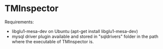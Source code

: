 # TMInspector

Requirements:
* libglu1-mesa-dev on Ubuntu (apt-get install libglu1-mesa-dev)
* mysql driver plugin available and stored in "sqldrivers" folder in the path where the executable of TMInspector is.
